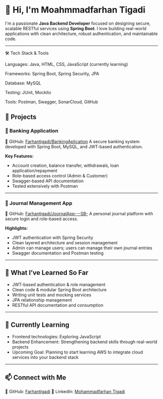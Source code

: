 # 👋 Hi, I'm Moahmmadfarhan Tigadi

I'm a passionate **Java Backend Developer** focused on designing secure, scalable RESTful services using **Spring Boot**. I love building real-world applications with clean architecture, robust authentication, and maintainable code.

---
🛠️ Tech Stack & Tools

Languages: Java, HTML, CSS, JavaScript (currently learning)

Frameworks: Spring Boot, Spring Security, JPA

Database: MySQL

Testing: JUnit, Mockito

Tools: Postman, Swagger, SonarCloud, GitHub




## 🚀 Projects

### 🏦 Banking Application

🔗 GitHub: [Farhantigadi/BankingAplication](https://github.com/Farhantigadi/BankingAplication)
A secure banking system developed with Spring Boot, MySQL, and JWT-based authentication.

**Key Features:**

* Account creation, balance transfer, withdrawals, loan application/repayment
* Role-based access control (Admin & Customer)
* Swagger-based API documentation
* Tested extensively with Postman

---

### 📓 Journal Management App

🔗 GitHub: [Farhantigadi/JoornalApp---SB-](https://github.com/Farhantigadi/JoornalApp---SB-)
A personal journal platform with secure login and role-based access.

**Highlights:**

* JWT authentication with Spring Security
* Clean layered architecture and session management
* Admin can manage users; users can manage their own journal entries
* Swagger documentation and Postman testing

---
## 📘 What I’ve Learned So Far

* JWT-based authentication & role management
* Clean code & modular Spring Boot architecture
* Writing unit tests and mocking services
* JPA relationship management
* RESTful API documentation and consumption

---

## 🎯 Currently Learning

* Frontend technologies: Exploring JavaScript 
* Backend Enhancement: Strengthening backend skills through real-world projects
* Upcoming Goal: Planning to start learning AWS to integrate cloud services into your backend stack
 
---

## 📫 Connect with Me

🔗 GitHub: [Farhantigadi](https://github.com/Farhantigadi)
🔗 LinkedIn: [Mohammadfarhan Tigadi](https://www.linkedin.com/in/mohammadfarhan-tigadi)
